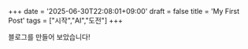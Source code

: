 +++
date = '2025-06-30T22:08:01+09:00'
draft = false
title = 'My First Post'
tags = ["시작","AI","도전"]
+++

블로그를 만들어 보았습니다!